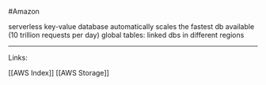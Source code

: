 #Amazon 

serverless key-value database
automatically scales
the fastest db available (10 trillion requests per day)
global tables: linked dbs in different regions 

---
Links:

[[AWS Index]]
[[AWS Storage]]

